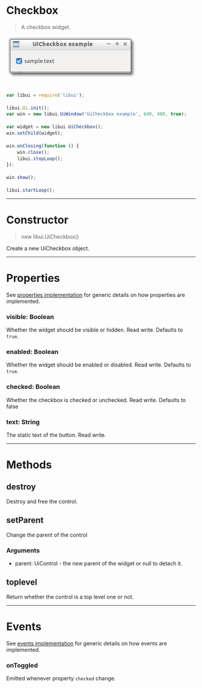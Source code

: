 
# Checkbox

> A checkbox widget.

![UiCheckbox example](media/UiCheckbox.png)

```js

var libui = require('libui');

libui.Ui.init();
var win = new libui.UiWindow('UiCheckbox example', 640, 480, true);

var widget = new libui.UiCheckbox();
win.setChild(widget);

win.onClosing(function () {
	win.close();
	libui.stopLoop();
});

win.show();

libui.startLoop();

```

---

# Constructor

> new libui.UiCheckbox()

Create a new UiCheckbox object.

---

# Properties

See [properties implementation](properties.md) for generic details on how properties are implemented.


### visible: Boolean

Whether the widget should be visible or hidden. 
Read write.
Defaults to `true`.



### enabled: Boolean

Whether the widget should be enabled or disabled. 
Read write.
Defaults to `true`.



### checked: Boolean

Whether the checkbox is checked or unchecked.
Read write.
Defaults to false



### text: String

The static text of the button.
Read write.




---

# Methods


## destroy

Destroy and free the control.




## setParent

Change the parent of the control


### Arguments

* parent: UiControl - the new parent of the widget or null to detach it.



## toplevel

Return whether the control is a top level one or not.




---

# Events

See [events implementation](events.md) for generic details on how events are implemented.


### onToggled

Emitted whenever property `checked` change.




